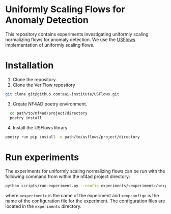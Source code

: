 # Uniformly Scaling Flows for Anomaly Detection
This repository contains experiments
investigating uniformly scaling normalizing flows for anomaly
detection. We use the [USFlows](https://github.com/aai-institute/USFlows) 
implementation of uniformly scaling flows. 

# Installation
1) Clone the repository
2) Clone the VeriFlow repository
```bash
git clone git@github.com:aai-institute/USFlows.git
```
3) Create NF4AD poetry environment. 
```bash
  cd path/to/nf4ad/project/directory
  poetry install
```
4) Install the USFlows library
```bash
poetry run pip install -e path/to/usflows/project/directory
```

# Run experiments
The experiments for uniformly scaling normalizing flows can be run with the
following command from within the nf4ad project directory:
```bash
python scripts/run-experiment.py --config experiments/<experiment>/<expconfig>.yaml
```
where `<experiment>` is the name of the experiment and `<expconfig>` is the name
of the configuration file for the experiment. The configuration files are
located in the `experiments` directory.

